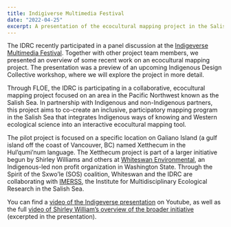 ```yaml
---
title: Indigiverse Multimedia Festival
date: "2022-04-25"
excerpt: A presentation of the ecocultural mapping project in the Salish Sea.
---
```


The IDRC recently participated in a panel discussion at the
[Indigeverse Multimedia Festival](https://www.indigeverse.org/).
Together with other project team members, we presented an overview of some recent
work on an ecocultural mapping project. The presentation was a preview of an
upcoming Indigenous Design Collective workshop, where we will explore the project
in more detail.

Through FLOE, the IDRC is participating in a collaborative, ecocultural mapping
project focused on an area in the Pacific Northwest known as the Salish Sea. In
partnership with Indigenous and non-Indigenous partners, this project aims to
co-create an inclusive, participatory mapping program in the Salish Sea that
integrates Indigenous ways of knowing and Western ecological science into an
interactive ecocultural mapping tool.

The pilot project is focused on a specific location on Galiano Island (a gulf
island off the coast of Vancouver, BC) named Xetthecum in the Hul’qumi’num language.
The Xetthecum project is part of a larger initiative begun by Shirley Williams
and others at [Whiteswan Environmental](https://www.whiteswanenvironmental.org/),
an Indigenous-led non profit organization in Washington State. Through the Spirit
of the Sxwo’le   (SOS) coalition, Whiteswan and the IDRC are collaborating with
[IMERSS](https://imerss.org/), the Institute for Multidisciplinary Ecological
Research in the Salish Sea.

You can find a
[video of the Indigeverse presentation](https://www.youtube.com/watch?v=0v84S7DeORU)
on Youtube, as well as the full
[video of Shirley William’s overview of the broader initiative](https://www.youtube.com/watch?v=CTHr0kNp9FE)
(excerpted in the presentation).
